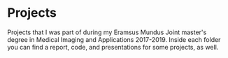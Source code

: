 # Projects
Projects that I was part of during my Eramsus Mundus Joint master's degree in Medical Imaging and Applications 2017-2019.
Inside each folder you can find a report, code, and presentations for some projects, as well.
